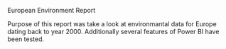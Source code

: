 European Environment Report

Purpose of this report was take a look at environmantal data for Europe dating back to year 2000. 
Additionally several features of Power BI have been tested.
